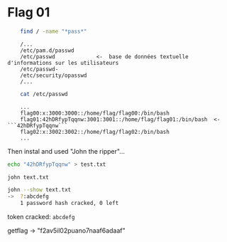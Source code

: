 # Flag 01

```bash
    find / -name "*pass*"
```

```text
    /...
    /etc/pam.d/passwd
    /etc/passwd             <-  base de données textuelle d'informations sur les utilisateurs
    /etc/passwd-
    /etc/security/opasswd
    /...
```

```bash
    cat /etc/passwd
```

```text
    ...
    flag00:x:3000:3000::/home/flag/flag00:/bin/bash
    flag01:42hDRfypTqqnw:3001:3001::/home/flag/flag01:/bin/bash  <- ```42hDRfypTqqnw```
    flag02:x:3002:3002::/home/flag/flag02:/bin/bash
    ...
```

Then instal and used "John the ripper"...

```bash
echo "42hDRfypTqqnw" > test.txt
```

```bash
john text.txt
```

```bash
john --show text.txt
->  ?:abcdefg
    1 password hash cracked, 0 left
```

token cracked: ```abcdefg```

getflag -> "f2av5il02puano7naaf6adaaf"
